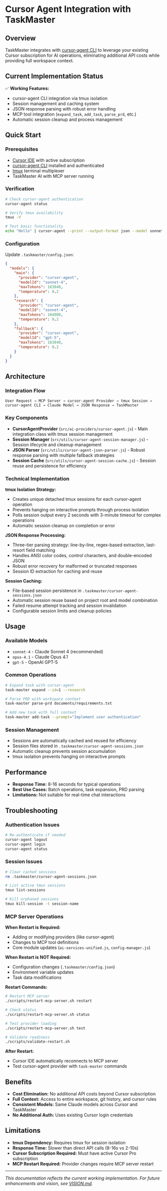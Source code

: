 # Cursor Agent Integration with TaskMaster

## Overview

TaskMaster integrates with [cursor-agent CLI](https://docs.cursor.com/features/cursor-agent) to leverage your existing Cursor subscription for AI operations, eliminating additional API costs while providing full workspace context.

## Current Implementation Status

✅ **Working Features:**
- cursor-agent CLI integration via tmux isolation
- Session management and caching system
- JSON response parsing with robust error handling
- MCP tool integration (`expand_task`, `add_task`, `parse_prd`, etc.)
- Automatic session cleanup and process management

## Quick Start

### Prerequisites

- [Cursor IDE](https://cursor.com/) with active subscription
- [cursor-agent CLI](https://docs.cursor.com/en/cli/) installed and authenticated
- [tmux](https://github.com/tmux/tmux) terminal multiplexer
- TaskMaster AI with MCP server running

### Verification

```bash
# Check cursor-agent authentication
cursor-agent status

# Verify tmux availability
tmux -V

# Test basic functionality  
echo "Hello" | cursor-agent --print --output-format json --model sonnet-4
```

### Configuration

Update `.taskmaster/config.json`:
```json
{
  "models": {
    "main": {
      "provider": "cursor-agent",
      "modelId": "sonnet-4",
      "maxTokens": 163840,
      "temperature": 0.2
    },
    "research": {
      "provider": "cursor-agent",
      "modelId": "sonnet-4",
      "maxTokens": 164000,
      "temperature": 0.2
    },
    "fallback": {
      "provider": "cursor-agent",
      "modelId": "gpt-5",
      "maxTokens": 163840,
      "temperature": 0.2
    }
  }
}
```

## Architecture

### Integration Flow

```
User Request → MCP Server → cursor-agent Provider → tmux Session → cursor-agent CLI → Claude Model → JSON Response → TaskMaster
```

### Key Components

- **CursorAgentProvider** (`src/ai-providers/cursor-agent.js`) - Main integration class with tmux session management
- **Session Manager** (`src/utils/cursor-agent-session-manager.js`) - Session lifecycle and cleanup management
- **JSON Parser** (`src/utils/cursor-agent-json-parser.js`) - Robust response parsing with multiple fallback strategies
- **Session Cache** (`src/utils/cursor-agent-session-cache.js`) - Session reuse and persistence for efficiency

### Technical Implementation

**tmux Isolation Strategy:**
- Creates unique detached tmux sessions for each cursor-agent operation
- Prevents hanging on interactive prompts through process isolation
- Polls session output every 2 seconds with 3-minute timeout for complex operations
- Automatic session cleanup on completion or error

**JSON Response Processing:**
- Three-tier parsing strategy: line-by-line, regex-based extraction, last-resort field matching
- Handles ANSI color codes, control characters, and double-encoded JSON
- Robust error recovery for malformed or truncated responses
- Session ID extraction for caching and reuse

**Session Caching:**
- File-based session persistence in `.taskmaster/cursor-agent-sessions.json`
- Automatic session reuse based on project root and model combination
- Failed resume attempt tracking and session invalidation
- Configurable session limits and cleanup policies

## Usage

### Available Models

- `sonnet-4` - Claude Sonnet 4 (recommended)
- `opus-4.1` - Claude Opus 4.1
- `gpt-5` - OpenAI GPT-5

### Common Operations

```bash
# Expand task with cursor-agent
task-master expand --id=1 --research

# Parse PRD with workspace context
task-master parse-prd documents/requirements.txt

# Add new task with full context
task-master add-task --prompt="Implement user authentication"
```

### Session Management

- Sessions are automatically cached and reused for efficiency
- Session files stored in `.taskmaster/cursor-agent-sessions.json`
- Automatic cleanup prevents session accumulation
- tmux isolation prevents hanging on interactive prompts

## Performance

- **Response Time:** 8-16 seconds for typical operations
- **Best Use Cases:** Batch operations, task expansion, PRD parsing
- **Limitations:** Not suitable for real-time chat interactions

## Troubleshooting

### Authentication Issues

```bash
# Re-authenticate if needed
cursor-agent logout
cursor-agent login
cursor-agent status
```

### Session Issues

```bash
# Clear cached sessions
rm .taskmaster/cursor-agent-sessions.json

# List active tmux sessions
tmux list-sessions

# Kill orphaned sessions
tmux kill-session -t session-name
```

### MCP Server Operations

**When Restart is Required:**
- Adding or modifying providers (like cursor-agent)
- Changes to MCP tool definitions
- Core module updates (`ai-services-unified.js`, `config-manager.js`)

**When Restart is NOT Required:**
- Configuration changes (`.taskmaster/config.json`)
- Environment variable updates
- Task data modifications

**Restart Commands:**
```bash
# Restart MCP server
./scripts/restart-mcp-server.sh restart

# Check status
./scripts/restart-mcp-server.sh status

# Test provider loading
./scripts/restart-mcp-server.sh test

# Validate readiness
./scripts/validate-restart.sh
```

**After Restart:**
- Cursor IDE automatically reconnects to MCP server
- Test cursor-agent provider with `task-master` commands

## Benefits

- **Cost Elimination:** No additional API costs beyond Cursor subscription
- **Full Context:** Access to entire workspace, git history, and cursor rules
- **Consistent Models:** Same Claude models across Cursor and TaskMaster
- **No Additional Auth:** Uses existing Cursor login credentials

## Limitations

- **tmux Dependency:** Requires tmux for session isolation
- **Response Time:** Slower than direct API calls (8-16s vs 2-10s)
- **Cursor Subscription Required:** Must have active Cursor Pro subscription
- **MCP Restart Required:** Provider changes require MCP server restart

---

*This documentation reflects the current working implementation. For future enhancements and vision, see [VISION.md](VISION.md).*
